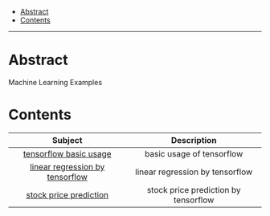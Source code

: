 - [Abstract](#abstract)
- [Contents](#contents)

----

# Abstract

Machine Learning Examples

# Contents

| Subject | Description |
|:-------:|:-----------:|
| [tensorflow basic usage](tensorflow/basic.py) | basic usage of tensorflow  |
| [linear regression by tensorflow](tensorflow/linearregression.py) | linear regression by tensorflow |
| [stock price prediction](stockpriceprediction/t.py) | stock price prediction by tensorflow |

